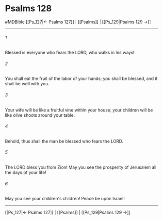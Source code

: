 # Psalms 128
#MDBible
[[Ps_127|← Psalms 127]] | [[Psalms]] | [[Ps_129|Psalms 129 →]]

***

###### 1 
Blessed is everyone who fears the LORD, who walks in his ways! 

###### 2 
You shall eat the fruit of the labor of your hands; you shall be blessed, and it shall be well with you. 

###### 3 
Your wife will be like a fruitful vine within your house; your children will be like olive shoots around your table. 

###### 4 
Behold, thus shall the man be blessed who fears the LORD. 

###### 5 
The LORD bless you from Zion! May you see the prosperity of Jerusalem all the days of your life! 

###### 6 
May you see your children's children! Peace be upon Israel! 

***

[[Ps_127|← Psalms 127]] | [[Psalms]] | [[Ps_129|Psalms 129 →]]
